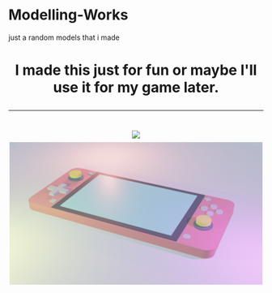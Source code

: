 # Modelling-Works
just a random models that i made

<h1 align="center">
I made this just for fun or maybe I'll use it for my game later.
  
  ----
<img src="/Img/Log_storage.png" width="500">
<img src="/Img/NSwitch.png" width="500">
</h1>
